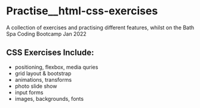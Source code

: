 # Practise__html-css-exercises

A collection of exercises and practising different features, whilst on the Bath Spa Coding Bootcamp Jan 2022

## CSS Exercises Include: 
- positioning, flexbox, media quries
- grid layout & bootstrap
- animations, transforms
- photo slide show
- input forms
- images, backgrounds, fonts 